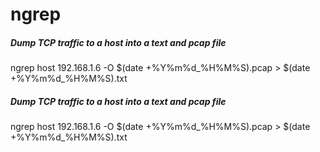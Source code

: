 # ngrep

##### Dump TCP traffic to a host into a text and pcap file

   ngrep  host 192.168.1.6 -O $(date +%Y%m%d_%H%M%S).pcap > $(date +%Y%m%d_%H%M%S).txt

##### Dump TCP traffic to a host into a text and pcap file

   ngrep  host 192.168.1.6 -O $(date +%Y%m%d_%H%M%S).pcap > $(date +%Y%m%d_%H%M%S).txt
